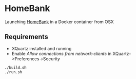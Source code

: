 # HomeBank

Launching [HomeBank](http://homebank.free.fr) in a Docker container from OSX

## Requirements

- XQuartz installed and running
- Enable _Allow connections from network-clients_ in XQuartz->Preferences->Security

```bash
./build.sh
./run.sh
```
